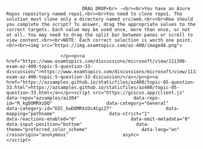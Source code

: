<p class="card-text">
							
								DRAG DROP<br> -<br><br>You have an Azure Repos repository named repo1.<br><br>You need to clone repo1. The solution must clone only a directory named src/web.<br><br>How should you complete the script? To answer, drag the appropriate values to the correct targets. Each value may be used once, more than once, or not at all. You may need to drag the split bar between panes or scroll to view content.<br><br>NOTE: Each correct selection is worth one point.<br><br><img src="https://img.examtopics.com/az-400/image46.png">
							
						</p><p><a href="https://www.examtopics.com/discussions/microsoft/view/111398-exam-az-400-topic-5-question-33-discussion/">https://www.examtopics.com/discussions/microsoft/view/111398-exam-az-400-topic-5-question-33-discussion/</a></p><p><a href="https://azsamples.github.io/staticfiles/az400/topic-05-question-33.html">https://azsamples.github.io/staticfiles/az400/topic-05-question-33.html</a></p><script src="https://giscus.app/client.js"                    data-repo="azsamples/az204"                    data-repo-id="R_kgDOMRXzDQ"                    data-category="General"                    data-category-id="DIC_kwDOMRXzDc4Cgi27"                    data-mapping="pathname"                    data-strict="1"                    data-reactions-enabled="0"                    data-emit-metadata="0"                    data-input-position="bottom"                    data-theme="preferred_color_scheme"                    data-lang="en"                    crossorigin="anonymous"                    async>                    </script>